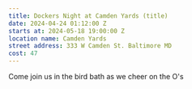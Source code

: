 ```yaml
---
title: Dockers Night at Camden Yards (title)
date: 2024-04-24 01:12:00 Z
starts at: 2024-05-18 19:00:00 Z
location name: Camden Yards
street address: 333 W Camden St. Baltimore MD
cost: 47
---
```


Come join us in the bird bath as we cheer on the O's